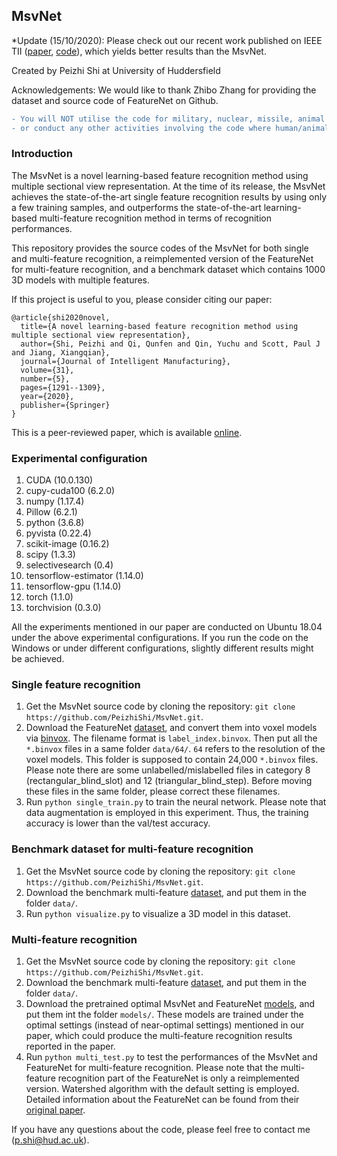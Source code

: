 ## MsvNet

*Update (15/10/2020): Please check out our recent work published on IEEE TII ([paper](https://doi.org/10.1109/TII.2020.3030620), [code](https://github.com/PeizhiShi/SsdNet)), which yields better results than the MsvNet.

Created by Peizhi Shi at University of Huddersfield

Acknowledgements: We would like to thank Zhibo Zhang for providing the dataset and source code of FeatureNet on Github. 

```diff
- You will NOT utilise the code for military, nuclear, missile, animal slaughter, meat production, weaponry end uses 
- or conduct any other activities involving the code where human/animal life or property may be at stake.
```

### Introduction

The MsvNet is a novel learning-based feature recognition method using multiple sectional view representation. At the time of its release, the MsvNet achieves the state-of-the-art single feature recognition results by using only a few training samples, and outperforms the state-of-the-art learning-based multi-feature recognition method in terms of recognition performances.

This repository provides the source codes of the MsvNet for both single and multi-feature recognition, a reimplemented version of the FeatureNet for multi-feature recognition, and a benchmark dataset which contains 1000 3D models with multiple features.

If this project is useful to you, please consider citing our paper:

    @article{shi2020novel,
      title={A novel learning-based feature recognition method using multiple sectional view representation},
      author={Shi, Peizhi and Qi, Qunfen and Qin, Yuchu and Scott, Paul J and Jiang, Xiangqian},
      journal={Journal of Intelligent Manufacturing},
      volume={31},
      number={5},
      pages={1291--1309},
      year={2020},
      publisher={Springer}
    }
    
  
This is a peer-reviewed paper, which is available [online](https://link.springer.com/article/10.1007/s10845-020-01533-w).

### Experimental configuration

1. CUDA (10.0.130)
2. cupy-cuda100 (6.2.0)
3. numpy (1.17.4)
4. Pillow (6.2.1)
5. python (3.6.8)
6. pyvista (0.22.4)
7. scikit-image (0.16.2)
8. scipy (1.3.3)
9. selectivesearch (0.4)
10. tensorflow-estimator (1.14.0)
11. tensorflow-gpu (1.14.0)
12. torch (1.1.0)
13. torchvision (0.3.0)

All the experiments mentioned in our paper are conducted on Ubuntu 18.04 under the above experimental configurations. If you run the code on the Windows or under different configurations, slightly different results might be achieved.


### Single feature recognition

1. Get the MsvNet source code by cloning the repository: `git clone https://github.com/PeizhiShi/MsvNet.git`.
2. Download the FeatureNet [dataset](https://github.com/madlabub/Machining-feature-dataset), and convert them into voxel models via [binvox](https://www.patrickmin.com/binvox/). The filename format is `label_index.binvox`. Then put all the `*.binvox` files in a same folder `data/64/`. `64` refers to the resolution of the voxel models. This folder is supposed to contain 24,000 `*.binvox` files. Please note there are some unlabelled/mislabelled files in category 8 (rectangular_blind_slot) and 12 (triangular_blind_step). Before moving these files in the same folder, please correct these filenames.
3. Run `python single_train.py` to train the neural network. Please note that data augmentation is employed in this experiment. Thus, the training accuracy is lower than the val/test accuracy.


### Benchmark dataset for multi-feature recognition

1. Get the MsvNet source code by cloning the repository: `git clone https://github.com/PeizhiShi/MsvNet.git`.
2. Download the benchmark multi-feature [dataset](https://1drv.ms/u/s!At5UoWCCWHUKafomIKnOJnsl0Dg?e=lbK8iw), and put them in the folder `data/`.
3. Run `python visualize.py` to visualize a 3D model in this dataset.


### Multi-feature recognition

1. Get the MsvNet source code by cloning the repository: `git clone https://github.com/PeizhiShi/MsvNet.git`.
2. Download the benchmark multi-feature [dataset](https://1drv.ms/u/s!At5UoWCCWHUKafomIKnOJnsl0Dg?e=lbK8iw), and put them in the folder `data/`.
3. Download the pretrained optimal MsvNet and FeatureNet [models](https://1drv.ms/u/s!At5UoWCCWHUKaM5mfNTkvL1tl_c?e=OHVMBR), and put them int the folder `models/`. These models are trained under the optimal settings (instead of near-optimal settings) mentioned in our paper, which could produce the multi-feature recognition results reported in the paper. 
4. Run `python multi_test.py` to test the performances of the MsvNet and FeatureNet for multi-feature recognition. Please note that the multi-feature recognition part of the FeatureNet is only a reimplemented version. Watershed algorithm with the default setting is employed. Detailed information about the FeatureNet can be found from their [original paper](https://doi.org/10.1016/j.cad.2018.03.006).

If you have any questions about the code, please feel free to contact me (p.shi@hud.ac.uk).
